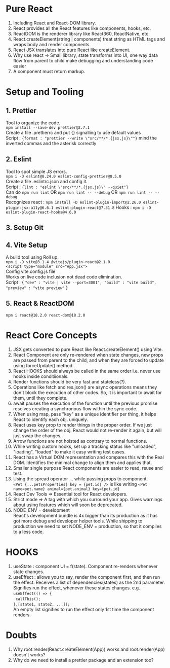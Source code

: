 # Pure React

1. Including React and React-DOM library.
2. React provides all the React features like components, hooks, etc.
3. ReactDOM is the renderer library like React360, ReactNative, etc.
4. React.createElement(string | components) treat string as HTML tags and wraps body and render components.
5. React JSX translates into pure React like createElement.
6. Why use react => Small library, state transforms into UI, one way data flow from parent to child make debugging and understanding code easier
7. A component must return markup.

# Setup and Tooling

## 1. Prettier

Tool to organize the code.<br />
`npm install --save-dev prettier@2.7.1`<br />
Create a file .prettierrc and put {} signalling to use default values<br />
Script : `{format : "prettier --write \"src/**/*.{jsx,js}\""}` mind the inverted commas and the asterisk correctly

## 2. Eslint

Tool to spot simple JS errors.<br />
`npm i -D eslint@8.24.0 eslint-config-prettier@8.5.0`<br />
Create a file .eslintrc.json and config it.<br />
Script : `{lint : "eslint \"src/**/*.{jsx,js}\" --quiet"}`<br />
Can do `npm run lint` OR `npm run lint -- --debug` OR `npm run lint -- --debug`<br />
Recognizes react : `npm install -D eslint-plugin-import@2.26.0 eslint-plugin-jsx-a11y@6.6.1 eslint-plugin-react@7.31.8`
Hooks : `npm i -D eslint-plugin-react-hooks@4.6.0`

## 3. Setup Git

## 4. Vite Setup

A build tool using Roll up.<br />
`npm i -D vite@3.1.4 @vitejs/plugin-react@2.1.0`<br />
`<script type="module" src="App.jsx">`<br />
Config vite.config.js file <br />
Works on live code inclusion not dead code elimination. <br />
Script : {
`"dev" : "vite | vite --port=3001", "build" : "vite build", "preview" : "vite preview"`
}

## 5. React & ReactDOM

`npm i react@18.2.0 react-dom@18.2.0`

# React Core Concepts

1. JSX gets converted to pure React like React.createElement() using Vite.
2. React Component are only re-rendered when state changes, new props are passed from parent to the child, and when they are forced to update using forceUpdate() method.
3. React HOOKS should always be called in the same order i.e. never use hooks inside conditiionals.
4. Render functions should be very fast and stateless(?).
5. Operations like fetch and res.json() are async operations means they don't block the execution of other codes. So, it is important to await for them, until they complete.
6. await pauses the execution of the function until the previous promise resolves creating a synchronous flow within the sync code.
7. When using map, pass "key" as a unique identifier per thing, it helps React to identify each obj. uniquely.
8. React uses key prop to render things in the proper order. If we just change the order of the obj. React would not re-render it again, but will just swap the changes.
9. Arrow functions are not hoisted as contrary to normal functions.
10. While writing custom hooks, set up a tracking status like "unloaded", "loading", "loaded" to make it easy writing test cases.
11. React has a Virtual DOM representation and compares this with the Real DOM. Identifies the minimal change to align them and applies that.
12. Smaller single purpose React components are easier to read, reuse and test.
13. Using the spread operator ... while passing props to component.<br />
    `<Pet {...petsProperties} key = {pet.id} />` is like writing `<Pet name=pet.name} animal={pet.animal} key={pet.id}`
14. React Dev Tools => Essential tool for React developers.
15. Strict mode => A tag with which you surround your app. Gives warnings about using features which will soon be deprecated.
16. NODE_ENV = development<br />
    React's development bundle is 4x bigger than its production as it has got more debug and developer helper tools. While shipping to production we need to set NODE_ENV = production, so that it compiles to a less code.

# HOOKS

1. useState : component UI = f(state). Component re-renders whenever state changes.
2. useEffect : allows you to say, render the component first, and then run the effect. Receives a list of dependencies(states) as the 2nd parameter. Signifies run the effect, whenever these states changes. e.g. <br />
   `useEffect(() => {`<br />
   ` callThis();` <br />
   `},[state1, state2, ...]);`<br />
   An empty list signifies to run the effect only 1st time the component renders.

# Doubts

1. Why root.render(React.createElement(App)) works and root.render(App) doesn't works?
2. Why do we need to install a prettier package and an extension too?
